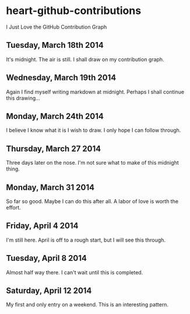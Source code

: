 # heart-github-contributions
I Just Love the GitHub Contribution Graph

## Tuesday, March 18th 2014
It's midnight. The air is still. I shall draw on my contribution graph.

## Wednesday, March 19th 2014
Again I find myself writing markdown at midnight. Perhaps I shall continue this drawing...

## Monday, March 24th 2014
I believe I know what it is I wish to draw. I only hope I can follow through.

## Thursday, March 27 2014
Three days later on the nose. I'm not sure what to make of this midnight thing.

## Monday, March 31 2014
So far so good. Maybe I can do this after all. A labor of love is worth the effort.

## Friday, April 4 2014
I'm still here. April is off to a rough start, but I will see this through.

## Tuesday, April 8 2014
Almost half way there. I can't wait until this is completed.

## Saturday, April 12 2014
My first and only entry on a weekend. This is an interesting pattern. 
